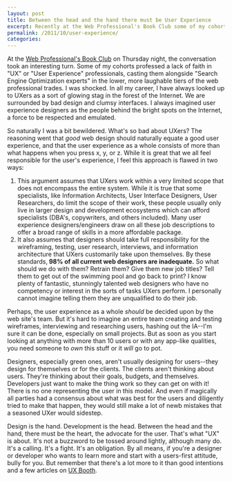 ```yaml
---
layout: post
title: Between the head and the hand there must be User Experience
excerpt: Recently at the Web Professional's Book Club some of my cohorts professed a lack of faith in "UX" or "User Experience" professionals, casting them alongside SEO salesmen. I was shocked. In all my career, I have always looked up to UXers as a sort of glowing stag in the forest of the Internet. We are surrounded by bad design and clumsy interfaces. I always imagined user experience designers as the people behind the bright spots on the Internet, a force to be respected and emulated. So naturally I was a bit bewildered. Do we really need User Experience Designers? I think so.
permalink: /2011/10/user-experience/
categories: 
---
```

At the <a href="http://www.facebook.com/group.php?gid=118085348208324">Web Professional's Book Club</a> on Thursday night, the conversation took an interesting turn. Some of my cohorts professed a lack of faith in "UX" or "User Experience" professionals, casting them alongside "Search Engine Optimization experts" in the lower, more laughable tiers of the web professional trades. I was shocked. In all my career, I have always looked up to UXers as a sort of glowing stag in the forest of the Internet. We are surrounded by bad design and clumsy interfaces. I always imagined user experience designers as the people behind the bright spots on the Internet, a force to be respected and emulated.

So naturally I was a bit bewildered. What's so bad about UXers? The reasoning went that <em>good </em>web design should naturally equate a good user experience, and that the user experience as a whole consists of more than what happens when you press x, y, or z. While it is great that we all feel responsible for the user's experience, I feel this approach is flawed in two ways:
<ol>
  <li>This argument assumes that UXers work within a very limited scope that does not encompass the entire system. While it is true that some specialists, like Information Architects, User Interface Designers, User Researchers, do limit the scope of their work, these people usually only live in larger design and development ecosystems which can afford specialists (DBA's, copywriters, and others included). Many user experience designers/engineers draw on all these job descriptions to offer a broad range of skills in a more affordable package.</li>
  <li>It also assumes that designers should take full responsibility for the wireframing, testing, user research, interviews, and information architecture that UXers customarily take upon themselves. By these standards,<strong> 98% of all current web designers are inadequate.</strong> So what should we do with them? Retrain them? Give them new job titles? Tell them to get out of the swimming pool and go back to print? I know plenty of fantastic, stunningly talented web designers who have no competency or interest in the sorts of tasks UXers perform. I personally cannot imagine telling them they are unqualified to do their job.</li>
</ol>
Perhaps, the user experience as a whole <em>should</em> be decided upon by the web site's team. But it's hard to imagine an entire team creating and testing wireframes, interviewing and researching users, hashing out the IA--I'm sure it can be done, especially on small projects. But as soon as you start looking at anything with more than 10 users or with any app-like qualities, you need someone to <em>own</em> this stuff or it <em>will</em> go to pot.

Designers, especially green ones, aren't usually designing for users--they design for themselves or for the clients. The clients aren't thinking about users. They're thinking about their goals, budgets, and themselves. Developers just want to make the thing work so they can get on with it! There is no one representing the user in this model. And even if magically all parties had a consensus about what was best for the users and diligently tried to make that happen, they would still make a lot of newb mistakes that a seasoned UXer would sidestep.

Design is the hand. Development is the head. Between the head and the hand, there must be the heart, the advocate for the user. That's what "UX" is about. It's not a buzzword to be tossed around lightly, although many do. It's a calling. It's a fight. It's an obligation. By all means, if you're a designer or developer who wants to learn more and start with a users-first attitude, bully for you. But remember that there's a lot more to it than good intentions and a few articles on <a href="http://www.uxbooth.com/">UX Booth</a>.
